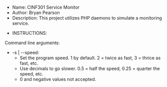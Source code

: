 * Name: CINF301 Service Monitor
* Author: Bryan Pearson
* Description: This project utilizes PHP daemons to simulate a monitoring service.

+ INSTRUCTIONS: 

Command line arguments: 
* -s | --speed:
	* Set the program speed. 1 by default. 2 = twice as fast, 3 = thrice as fast, etc.
	* Use decimals to go slower. 0.5 = half the speed, 0.25 = quarter the speed, etc.
	* 0 and negative values not accepted.


